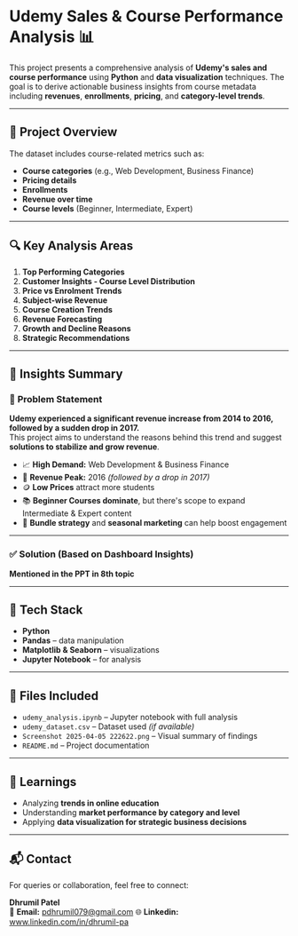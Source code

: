 # **Udemy Sales & Course Performance Analysis** 📊

This project presents a comprehensive analysis of **Udemy's sales and course performance** using **Python** and **data visualization** techniques. The goal is to derive actionable business insights from course metadata including **revenues**, **enrollments**, **pricing**, and **category-level trends**.

---

## 🚀 **Project Overview**

The dataset includes course-related metrics such as:
- **Course categories** (e.g., Web Development, Business Finance)
- **Pricing details**
- **Enrollments**
- **Revenue over time**
- **Course levels** (Beginner, Intermediate, Expert)

---

## 🔍 **Key Analysis Areas**

1. **Top Performing Categories**
2. **Customer Insights - Course Level Distribution**
3. **Price vs Enrolment Trends**
4. **Subject-wise Revenue**
5. **Course Creation Trends**
6. **Revenue Forecasting**
7. **Growth and Decline Reasons**
8. **Strategic Recommendations**

---

## 📌 **Insights Summary**

### 🧩 **Problem Statement**
**Udemy experienced a significant revenue increase from 2014 to 2016, followed by a sudden drop in 2017.**  
This project aims to understand the reasons behind this trend and suggest **solutions to stabilize and grow revenue**.

- 📈 **High Demand:** Web Development & Business Finance  
- 🎯 **Revenue Peak:** 2016 *(followed by a drop in 2017)*  
- 🪙 **Low Prices** attract more students  
- 📚 **Beginner Courses dominate**, but there's scope to expand Intermediate & Expert content  
- 🧩 **Bundle strategy** and **seasonal marketing** can help boost engagement  

---

### ✅ **Solution (Based on Dashboard Insights)**
**Mentioned in the PPT in 8th topic**

---

## 🧰 **Tech Stack**

- **Python**
- **Pandas** – data manipulation
- **Matplotlib & Seaborn** – visualizations
- **Jupyter Notebook** – for analysis

---

## 📁 **Files Included**

- `udemy_analysis.ipynb` – Jupyter notebook with full analysis  
- `udemy_dataset.csv` – Dataset used *(if available)*  
- `Screenshot 2025-04-05 222622.png` – Visual summary of findings  
- `README.md` – Project documentation  

---

## 🧠 **Learnings**

- Analyzing **trends in online education**
- Understanding **market performance by category and level**
- Applying **data visualization for strategic business decisions**

---

## 📬 **Contact**

For queries or collaboration, feel free to connect:

**Dhrumil Patel**  
📧 **Email:** pdhrumil079@gmail.com 
🌐 **Linkedin:** www.linkedin.com/in/dhrumil-pa
